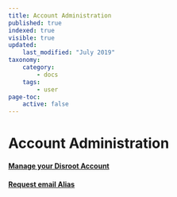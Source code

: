 ```yaml
---
title: Account Administration
published: true
indexed: true
visible: true
updated:
    last_modified: "July 2019"		
taxonomy:
    category:
        - docs
    tags:
        - user
page-toc:
    active: false
---
```


# Account Administration

#### [Manage your Disroot Account](ussc/)

#### [Request email Alias](alias-request)
